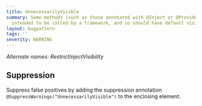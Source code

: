 ```yaml
---
title: UnnecessarilyVisible
summary: Some methods (such as those annotated with @Inject or @Provides) are only
  intended to be called by a framework, and so should have default visibility
layout: bugpattern
tags: ''
severity: WARNING
---
```


<!--
*** AUTO-GENERATED, DO NOT MODIFY ***
To make changes, edit the @BugPattern annotation or the explanation in docs/bugpattern.
-->

_Alternate names: RestrictInjectVisibility_


## Suppression
Suppress false positives by adding the suppression annotation `@SuppressWarnings("UnnecessarilyVisible")` to the enclosing element.
